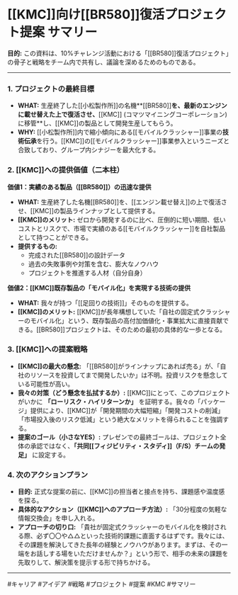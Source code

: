 # [[KMC]]向け[[BR580]]復活プロジェクト提案 サマリー

**目的:** この資料は、10%チャレンジ活動における「[[BR580]]復活プロジェクト」の骨子と戦略をチーム内で共有し、議論を深めるためのものである。

---

### 1. プロジェクトの最終目標

- **WHAT:** 生産終了した[[小松製作所]]の名機**[[BR580]]**を、最新のエンジンに載せ替えた上で復活させ、**[[KMC]] (コマツマイニングコーポレーション) に移管**し、[[KMC]]の製品として開発生産してもらう。
- **WHY:** [[小松製作所]]内で縮小傾向にある[[モバイルクラッシャー]]事業の**技術伝承**を行う。[[KMC]]の[[モバイルクラッシャー]]事業参入というニーズと合致しており、グループ内シナジーを最大化する。

### 2. [[KMC]]への提供価値（二本柱）

**価値1：実績のある製品（[[BR580]]）の迅速な提供**
- **WHAT:** 生産終了した名機[[BR580]]を、[[エンジン載せ替え]]の上で復活させ、[[KMC]]の製品ラインナップとして提供する。
- **[[KMC]]のメリット:** ゼロから開発するのに比べ、圧倒的に短い期間、低いコストとリスクで、市場で実績のある[[モバイルクラッシャー]]を自社製品として持つことができる。
- **提供するもの:**
  - 完成された[[BR580]]の設計データ
  - 過去の失敗事例や対策を含む、膨大なノウハウ
  - プロジェクトを推進する人材（自分自身）

**価値2：[[KMC]]既存製品の「モバイル化」を実現する技術の提供**
- **WHAT:** 我々が持つ「[[足回りの技術]]」そのものを提供する。
- **[[KMC]]のメリット:** [[KMC]]が長年構想していた「自社の固定式クラッシャーのモバイル化」という、既存製品の高付加価値化・事業拡大に直接貢献できる。[[BR580]]プロジェクトは、そのための最初の具体的な一歩となる。

### 3. [[KMC]]への提案戦略

- **[[KMC]]の最大の懸念:** 「[[BR580]]がラインナップにあれば売る」が、「自社のリソースを投資してまで開発したいか」は不明。投資リスクを懸念している可能性が高い。
- **我々の対策（どう懸念を払拭するか）:** [[KMC]]にとって、このプロジェクトがいかに **「ローリスク・ハイリターンか」** を証明する。我々の「パッケージ」提供により、[[KMC]]が「開発期間の大幅短縮」「開発コストの削減」「市場投入後のリスク低減」という絶大なメリットを得られることを強調する。
- **提案のゴール（小さなYES）:** プレゼンでの最終ゴールは、プロジェクト全体の承認ではなく、**「共同[[フィジビリティ・スタディ]]（F/S）チームの発足」** に設定する。

### 4. 次のアクションプラン

- **目的:** 正式な提案の前に、[[KMC]]の担当者と接点を持ち、課題感や温度感を探る。
- **具体的なアクション（[[KMC]]へのアプローチ方法）:** 「30分程度の気軽な情報交換会」を申し入れる。
- **アプローチの切り口:** 「貴社が固定式クラッシャーのモバイル化を検討される際、必ず〇〇や△△といった技術的課題に直面するはずです。我々には、その課題を解決してきた長年の経験とノウハウがあります。まずは、その一端をお話しする場をいただけませんか？」という形で、相手の未来の課題を先取りして、解決策を提示する形で持ちかける。

---

#キャリア #アイデア #戦略 #プロジェクト #提案 #KMC #サマリー

